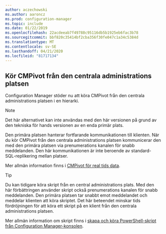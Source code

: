 ```yaml
---
author: aczechowski
ms.author: aaroncz
ms.prod: configuration-manager
ms.topic: include
ms.date: 01/22/2019
ms.openlocfilehash: 22acdeeab7f49788c95116db5b1925eb6fac3b78
ms.sourcegitcommit: bbf820c35414bf2cba356f30fe047c1a34c5384d
ms.translationtype: MT
ms.contentlocale: sv-SE
ms.lasthandoff: 04/21/2020
ms.locfileid: "81717134"
---
```

## <a name="run-cmpivot-from-the-central-administration-site"></a><a name="bkmk_cmpivot"></a>Kör CMPivot från den centrala administrations platsen
<!--3610960-->

Configuration Manager stöder nu att köra CMPivot från den centrala administrations platsen i en hierarki. 

> [!Note]  
> Det här alternativet kan inte användas med den här versionen på grund av den tekniska för hands versionen av en enda primär plats.  

Den primära platsen hanterar fortfarande kommunikationen till klienten. När du kör CMPivot från den centrala administrations platsen kommunicerar den med den primära platsen via prenumerations kanalen för snabb meddelanden. Den här kommunikationen är inte beroende av standard-SQL-replikering mellan platser. 

Mer allmän information finns i [CMPivot för real tids data](../../../../servers/manage/cmpivot.md).

> [!Tip]  
> Du kan tidigare köra skript från en central administrations plats. Med den här förbättringen använder skript också prenumerations kanalen för snabb meddelanden. Den primära platsen tar snabbt emot meddelandet och meddelar klienten att köra skriptet. Det här beteendet minskar tids fördröjningen för att köra ett skript på en klient från den centrala administrations platsen.  
> 
> Mer allmän information om skript finns i [skapa och köra PowerShell-skript från Configuration Manager-konsolen](../../../../../apps/deploy-use/create-deploy-scripts.md).  

